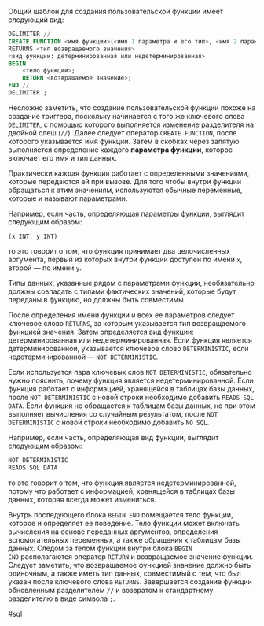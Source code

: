 
Общий шаблон для создания пользовательской функции имеет следующий вид:

```sql
DELIMITER //
CREATE FUNCTION <имя функции>(<имя 1 параметра и его тип>, <имя 2 параметра и его тип>, ...)
RETURNS <тип возвращаемого значения>
<вид функции: детерминированная или недетерминированная>
BEGIN
    <тело функции>;
    RETURN <возвращаемое значение>;
END //
DELIMITER ;
```

Несложно заметить, что создание пользовательской функции похоже на создание триггера, поскольку начинается с того же ключевого слова `DELIMITER`, с помощью которого выполняется изменение разделителя на двойной слеш (`//`). Далее следует оператор `CREATE FUNCTION`, после которого указывается имя функции. Затем в скобках через запятую выполняется определение каждого **параметра функции**, которое включает его имя и тип данных.

Практически каждая функция работает с определенными значениями, которые передаются ей при вызове. Для того чтобы внутри функции обращаться к этим значениям, используются обычные переменные, которые и называют параметрами.

Например, если часть, определяющая параметры функции, выглядит следующим образом:

```
(x INT, y INT)
```

то это говорит о том, что функция принимает два целочисленных аргумента, первый из которых внутри функции доступен по имени `x`, второй — по имени `y`.

Типы данных, указанные рядом с параметрами функции, необязательно должны совпадать с типами фактических значений, которые будут переданы в функцию, но должны быть совместимы.

После определения имени функции и всех ее параметров следует ключевое слово `RETURNS`, за которым указывается тип возвращаемого функцией значения. Затем определяется вид функции: детерминированная или недетерминированная. Если функция является детерминированной, указывается ключевое слово `DETERMINISTIC`, если недетерминированной — `NOT DETERMINISTIC`.

Если используется пара ключевых слов `NOT DETERMINISTIC`, обязательно нужно пояснить, почему функция является недетерминированной. Если функция работает с информацией, хранящейся в таблицах базы данных, после `NOT DETERMINISTIC` с новой строки необходимо добавить `READS SQL DATA`. Если функция не обращается к таблицам базы данных, но при этом выполняет вычисления со случайным результатом, после `NOT DETERMINISTIC` с новой строки необходимо добавить `NO SQL`.

Например, если часть, определяющая вид функции, выглядит следующим образом:

```css
NOT DETERMINISTIC
READS SQL DATA
```

то это говорит о том, что функция является недетерминированной, потому что работает с информацией, хранящейся в таблицах базы данных, которая всегда может измениться.

Внутрь последующего блока `BEGIN END` помещается тело функции, которое и определяет ее поведение. Тело функции может включать вычисления на основе переданных аргументов, определения вспомогательных переменных, а также обращения к таблицам базы данных. Следом за телом функции внутри блока `BEGIN END` располагаются оператор `RETURN` и возвращаемое значение функции. Следует заметить, что возвращаемое функцией значение должно быть одиночным, а также иметь тип данных, совместимый с тем, что был указан после ключевого слова `RETURNS`. Завершается создание функции обновленным разделителем `//` и возвратом к стандартному разделителю в виде символа `;`.




#sql